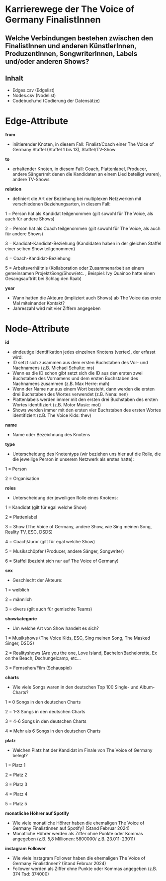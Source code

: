 # Karrierewege der The Voice of Germany FinalistInnen

## Welche Verbindungen bestehen zwischen den FinalistInnen und anderen KünstlerInnen, ProduzentInnen, SongwriterInnen, Labels und/oder anderen Shows?

## Inhalt
- Edges.csv (Edgelist)
- Nodes.csv (Nodelist)
- Codebuch.md (Codierung der Datensätze)

# Edge-Attribute

**from**
- iniitierender Knoten, in diesem Fall: Finalist/Coach einer The Voice of Germany Staffel (Staffel 1 bis 13), Staffel/TV-Show 

**to**
- erhaltender Knoten, in diesem Fall: Coach, Plattenlabel, Producer, andere Sänger(mit denen die Kandidaten an einem Lied beteiligt waren), andere TV-Shows

**relation**
- definiert die Art der Beziehung bei multiplexen Netzwerken mit verschiedenen Beziehungsarten, in diesem Fall:

1 = Person hat als Kandidat teilgenommen (gilt sowohl für The Voice, als auch für andere Shows) 

2 = Person hat als Coach teilgenommen (gilt sowohl für The Voice, als auch für andere Shows) 

3 = Kandidat-Kandidat-Beziehung (Kandidaten haben in der gleichen Staffel einer selben Show teilgenommen)

4 = Coach-Kandidat-Beziehung

5 = Arbeitsverhältnis (Kollaboration oder Zusammenarbeit an einem gemeinsamen Projekt/Song/Show/etc. , Beispiel: Ivy Quainoo hatte einen Gesangsauftritt bei Schlag den Raab)

**year**
- Wann hatten die Akteure (impliziert auch Shows) ab The Voice das erste Mal miteinander Kontakt?
- Jahreszahl wird mit vier Ziffern angegeben 


# Node-Attribute

**id**
- eindeutige Identifikation jedes einzelnen Knotens (vertex), der erfasst wird:
- ID setzt sich zusammen aus dem ersten Buchstaben des Vor- und Nachnamens (z.B. Michael Schulte: ms)
- Wenn es die ID schon gibt setzt sich die ID aus den ersten zwei Buchstaben des Vornamens und dem ersten Buchstaben des Nachnamens zusammen (z.B. Max Herre: mah)
- Wenn der Name nur aus einem Wort besteht, dann werden die ersten drei Buchstaben des Wortes verwendet (z.B. Nena: nen)
- Plattenlabels werden immer mit den ersten drei Buchstaben des ersten Wortes identifiziert (z.B. Motor Music: mot)
- Shows werden immer mit den ersten vier Buchstaben des ersten Wortes identifiziert (z.B. The Voice Kids: thev)

**name**
- Name oder Bezeichnung des Knotens

**type**
-  Unterscheidung des Knotentyps (wir beziehen uns hier auf die Rolle, die die jeweilige Person in unserem Netzwerk als erstes hatte):

1 = Person 

2 = Organisation

**roles**
- Unterscheidung der jeweiligen Rolle eines Knotens: 

1 = Kandidat (gilt für egal welche Show)

2 = Plattenlabel

3 = Show (The Voice of Germany, andere Show, wie Sing meinen Song, Reality TV, ESC, DSDS)

4 = Coach/Juror (gilt für egal welche Show)

5 = Musikschöpfer (Producer, andere Sänger, Songwriter)

6 = Staffel (bezieht sich nur auf The Voice of Germany)

**sex**
-  Geschlecht der Akteure:

1 = weiblich

2 = männlich 

3 = divers (gilt auch für gemischte Teams)

**showkategorie**
- Um welche Art von Show handelt es sich?

1 = Musikshows (The Voice Kids, ESC, Sing meinen Song, The Masked Singer, DSDS)

2 = Realityshows (Are you the one, Love Island, Bachelor/Bachelorette, Ex on the Beach, Dschungelcamp, etc... 

3 = Fernsehen/Film (Schauspiel)

**charts**
- Wie viele Songs waren in den deutschen Top 100 Single- und Album-Charts?

1 = 0 Songs in den deutschen Charts

2 = 1-3 Songs in den deutschen Charts

3 = 4-6 Songs in den deutschen Charts

4 = Mehr als 6 Songs in den deutschen Charts

**platz**
- Welchen Platz hat der Kandidat im Finale von The Voice of Germany belegt?

1 = Platz 1

2 = Platz 2

3 = Platz 3

4 = Platz 4 

5 = Platz 5 

**monatliche Höhrer auf Spotify**
- Wie viele monatliche Höhrer haben die ehemaligen The Voice of Germany FinalistInnen auf Spotify? (Stand Februar 2024)
- Monatliche Höhrer werden als Ziffer ohne Punkte oder Kommas angegeben (z.B. 5,8 Millionen: 5800000/ z.B. 23.011: 23011) 

**instagram Follower**
- Wie viele Instagram Follower haben die ehemaligen The Voice of Germany FinalistInnen? (Stand Februar 2024)
- Follower werden als Ziffer ohne Punkte oder Kommas angegeben (z.B. 374 Tsd: 374000)










